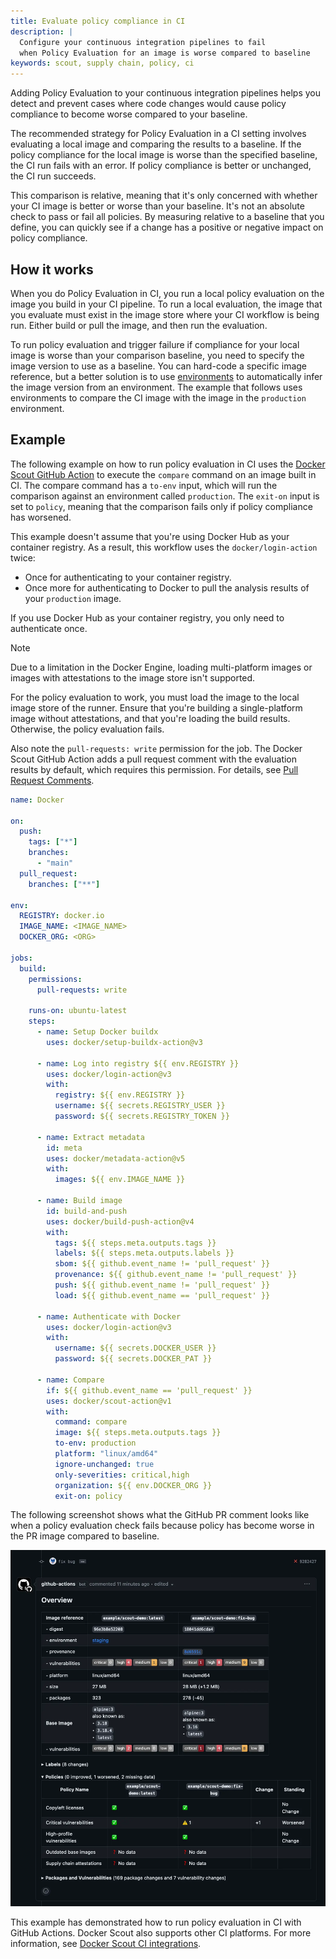 ```yaml
---
title: Evaluate policy compliance in CI
description: |
  Configure your continuous integration pipelines to fail
  when Policy Evaluation for an image is worse compared to baseline
keywords: scout, supply chain, policy, ci
---
```


Adding Policy Evaluation to your continuous integration pipelines helps you
detect and prevent cases where code changes would cause policy compliance to
become worse compared to your baseline.

The recommended strategy for Policy Evaluation in a CI setting involves
evaluating a local image and comparing the results to a baseline. If the policy
compliance for the local image is worse than the specified baseline, the CI run
fails with an error. If policy compliance is better or unchanged, the CI run
succeeds.

This comparison is relative, meaning that it's only concerned with whether your
CI image is better or worse than your baseline. It's not an absolute check to
pass or fail all policies. By measuring relative to a baseline that you define,
you can quickly see if a change has a positive or negative impact on policy
compliance.

## How it works

When you do Policy Evaluation in CI, you run a local policy evaluation on the
image you build in your CI pipeline. To run a local evaluation, the image that
you evaluate must exist in the image store where your CI workflow is being run.
Either build or pull the image, and then run the evaluation.

To run policy evaluation and trigger failure if compliance for your local image
is worse than your comparison baseline, you need to specify the image version
to use as a baseline. You can hard-code a specific image reference, but a
better solution is to use [environments](../integrations/environment/)
to automatically infer the image version from an environment. The example that
follows uses environments to compare the CI image with the image in the
`production` environment.

## Example

The following example on how to run policy evaluation in CI uses the [Docker
Scout GitHub Action](https://github.com/marketplace/actions/docker-scout) to
execute the `compare` command on an image built in CI. The compare command has
a `to-env` input, which will run the comparison against an environment called
`production`. The `exit-on` input is set to `policy`, meaning that the
comparison fails only if policy compliance has worsened.

This example doesn't assume that you're using Docker Hub as your container
registry. As a result, this workflow uses the `docker/login-action` twice:

- Once for authenticating to your container registry.
- Once more for authenticating to Docker to pull the analysis results of your
  `production` image.

If you use Docker Hub as your container registry, you only need to authenticate
once.

> [!NOTE]
>
> Due to a limitation in the Docker Engine, loading multi-platform images or
> images with attestations to the image store isn't supported.
>
> For the policy evaluation to work, you must load the image to the local image
> store of the runner. Ensure that you're building a single-platform image
> without attestations, and that you're loading the build results. Otherwise,
> the policy evaluation fails.

Also note the `pull-requests: write` permission for the job. The Docker Scout
GitHub Action adds a pull request comment with the evaluation results by
default, which requires this permission. For details, see
[Pull Request Comments](https://github.com/docker/scout-action#pull-request-comments).

```yaml
name: Docker

on:
  push:
    tags: ["*"]
    branches:
      - "main"
  pull_request:
    branches: ["**"]

env:
  REGISTRY: docker.io
  IMAGE_NAME: <IMAGE_NAME>
  DOCKER_ORG: <ORG>

jobs:
  build:
    permissions:
      pull-requests: write

    runs-on: ubuntu-latest
    steps:
      - name: Setup Docker buildx
        uses: docker/setup-buildx-action@v3

      - name: Log into registry ${{ env.REGISTRY }}
        uses: docker/login-action@v3
        with:
          registry: ${{ env.REGISTRY }}
          username: ${{ secrets.REGISTRY_USER }}
          password: ${{ secrets.REGISTRY_TOKEN }}

      - name: Extract metadata
        id: meta
        uses: docker/metadata-action@v5
        with:
          images: ${{ env.IMAGE_NAME }}

      - name: Build image
        id: build-and-push
        uses: docker/build-push-action@v4
        with:
          tags: ${{ steps.meta.outputs.tags }}
          labels: ${{ steps.meta.outputs.labels }}
          sbom: ${{ github.event_name != 'pull_request' }}
          provenance: ${{ github.event_name != 'pull_request' }}
          push: ${{ github.event_name != 'pull_request' }}
          load: ${{ github.event_name == 'pull_request' }}

      - name: Authenticate with Docker
        uses: docker/login-action@v3
        with:
          username: ${{ secrets.DOCKER_USER }}
          password: ${{ secrets.DOCKER_PAT }}

      - name: Compare
        if: ${{ github.event_name == 'pull_request' }}
        uses: docker/scout-action@v1
        with:
          command: compare
          image: ${{ steps.meta.outputs.tags }}
          to-env: production
          platform: "linux/amd64"
          ignore-unchanged: true
          only-severities: critical,high
          organization: ${{ env.DOCKER_ORG }}
          exit-on: policy
```

The following screenshot shows what the GitHub PR comment looks like when a
policy evaluation check fails because policy has become worse in the PR image
compared to baseline.

![Policy evaluation comment in GitHub PR](../images/scout-policy-eval-ci.webp)

This example has demonstrated how to run policy evaluation in CI with GitHub
Actions. Docker Scout also supports other CI platforms. For more information,
see [Docker Scout CI
integrations](../integrations/index.md#continuous-integration).
